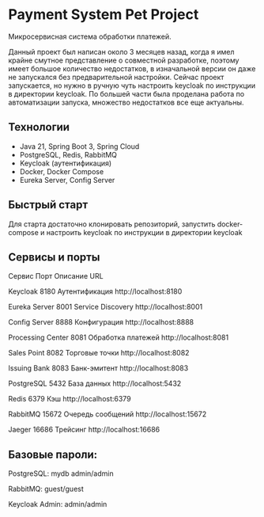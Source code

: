 # Payment System Pet Project

Микросервисная система обработки платежей.

Данный проект был написан около 3 месяцев назад, когда я имел крайне смутное представление о совместной разработке, поэтому имеет большое количество недостатков, в изначальной версии он даже не запускался без предварительной настройки. Сейчас проект запускается, но нужно в ручную чуть настроить keycloak по инструкции в директории keycloak. По большей части была проделана работа по автоматизации запуска, множество недостатков все еще актуальны.

## Технологии
- Java 21, Spring Boot 3, Spring Cloud
- PostgreSQL, Redis, RabbitMQ
- Keycloak (аутентификация)
- Docker, Docker Compose
- Eureka Server, Config Server

## Быстрый старт

Для старта достаточно клонировать репозиторий, запустить docker-compose и настроить keycloak по инструкции в директории keycloak


## Сервисы и порты
Сервис  Порт	Описание	URL

Keycloak	8180	Аутентификация	http://localhost:8180

Eureka Server	8001	Service Discovery	http://localhost:8001

Config Server	8888	Конфигурация	http://localhost:8888

Processing Center	8081	Обработка платежей	http://localhost:8081

Sales Point	8082	Торговые точки	http://localhost:8082

Issuing Bank	8083	Банк-эмитент	http://localhost:8083

PostgreSQL	5432	База данных	http://localhost:5432

Redis	6379	Кэш	http://localhost:6379

RabbitMQ	15672	Очередь сообщений	http://localhost:15672

Jaeger	16686	Трейсинг	http://localhost:16686

## Базовые пароли:

PostgreSQL: mydb admin/admin

RabbitMQ: guest/guest

Keycloak Admin: admin/admin
